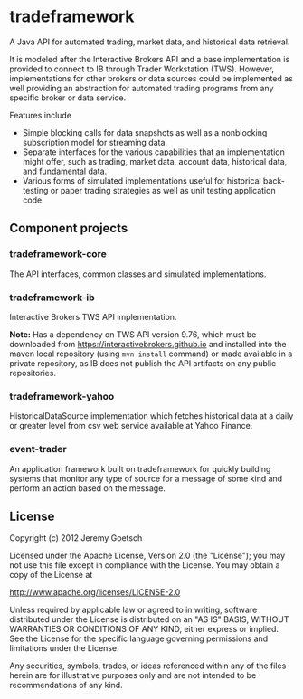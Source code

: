tradeframework
==============

A Java API for automated trading, market data, and historical data retrieval.

It is modeled after the Interactive Brokers API and a base implementation is provided
to connect to IB through Trader Workstation (TWS). However, implementations for other
brokers or data sources could be implemented as well providing an abstraction for
automated trading programs from any specific broker or data service.

Features include
 * Simple blocking calls for data snapshots as well as a nonblocking subscription model
   for streaming data.
 * Separate interfaces for the various capabilities that an implementation might offer,
   such as trading, market data, account data, historical data, and fundamental data.
 * Various forms of simulated implementations useful for historical back-testing or paper
   trading strategies as well as unit testing application code.

Component projects
-----------

### tradeframework-core
The API interfaces, common classes and simulated implementations.

### tradeframework-ib
Interactive Brokers TWS API implementation.

<b>Note:</b> Has a dependency on TWS API version 9.76, which must be downloaded from 
https://interactivebrokers.github.io and installed into the maven local repository
(using `mvn install` command) or made available in a private repository, as IB does
not publish the API artifacts on any public repositories.

### tradeframework-yahoo
HistoricalDataSource implementation which fetches historical data at a daily
or greater level from csv web service available at Yahoo Finance.

### event-trader
An application framework built on tradeframework for quickly building systems that
monitor any type of source for a message of some kind and perform an action based
on the message.

License
-------
Copyright (c) 2012 Jeremy Goetsch
 
Licensed under the Apache License, Version 2.0 (the "License");
you may not use this file except in compliance with the License.
You may obtain a copy of the License at
 
http://www.apache.org/licenses/LICENSE-2.0
 
Unless required by applicable law or agreed to in writing, software
distributed under the License is distributed on an "AS IS" BASIS,
WITHOUT WARRANTIES OR CONDITIONS OF ANY KIND, either express or implied.
See the License for the specific language governing permissions and
limitations under the License.

Any securities, symbols, trades, or ideas referenced within any of the files
herein are for illustrative purposes only and are not intended to be recommendations
of any kind.

